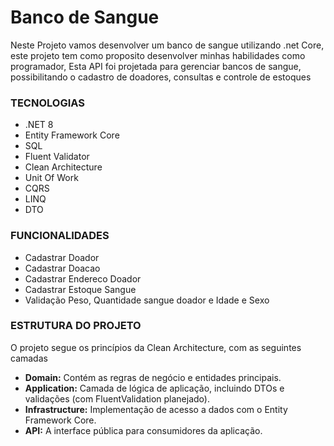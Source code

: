 <h1>Banco de Sangue</h1>
<p>Neste Projeto vamos desenvolver um banco de sangue utilizando .net Core, este projeto tem como proposito desenvolver minhas habilidades como programador, Esta API foi projetada para gerenciar bancos de sangue, possibilitando o cadastro de doadores, consultas e controle de estoques </p>

<h3>TECNOLOGIAS</h3>

<ul>
  <li>.NET 8</li>
  <li>Entity Framework Core</li>
  <li>SQL</li>
  <li>Fluent Validator</li>
  <li>Clean Architecture</li>
  <li>Unit Of Work</li> 
  <li>CQRS</li>
  <li>LINQ</li>
  <li>DTO</li>
</ul>

<H3>FUNCIONALIDADES</H3>
<ul>
  <li>Cadastrar Doador </li>
  <li>Cadastrar Doacao </li>
  <li>Cadastrar Endereco Doador </li>
  <li>Cadastrar Estoque Sangue </li>
  <li>Validação Peso, Quantidade sangue doador e Idade e Sexo</li>
</ul>

<H3>ESTRUTURA DO PROJETO</H3>

<p> O projeto segue os princípios da Clean Architecture, com as seguintes camadas </p>

<ul>
  <li><b>Domain:</b> Contém as regras de negócio e entidades principais.</li>
  <li><b>Application:</b> Camada de lógica de aplicação, incluindo DTOs e validações (com FluentValidation planejado).</li>
  <li><b>Infrastructure:</b> Implementação de acesso a dados com o Entity Framework Core.</li>
  <li><b>API:</b> A interface pública para consumidores da aplicação.</li>

</ul>
